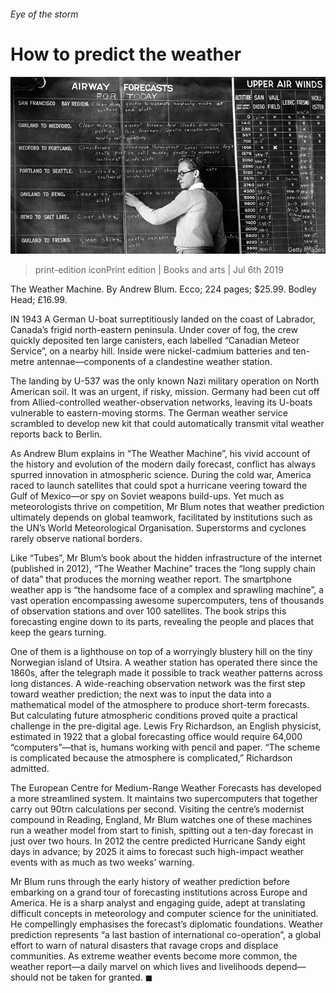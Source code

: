###### Eye of the storm

# How to predict the weather 

![image](images/20190706_BKP507.jpg) 

> print-edition iconPrint edition | Books and arts | Jul 6th 2019 

The Weather Machine. By Andrew Blum. Ecco; 224 pages; $25.99. Bodley Head; £16.99. 

IN 1943 A German U-boat surreptitiously landed on the coast of Labrador, Canada’s frigid north-eastern peninsula. Under cover of fog, the crew quickly deposited ten large canisters, each labelled “Canadian Meteor Service”, on a nearby hill. Inside were nickel-cadmium batteries and ten-metre antennae—components of a clandestine weather station. 

The landing by U-537 was the only known Nazi military operation on North American soil. It was an urgent, if risky, mission. Germany had been cut off from Allied-controlled weather-observation networks, leaving its U-boats vulnerable to eastern-moving storms. The German weather service scrambled to develop new kit that could automatically transmit vital weather reports back to Berlin. 

As Andrew Blum explains in “The Weather Machine”, his vivid account of the history and evolution of the modern daily forecast, conflict has always spurred innovation in atmospheric science. During the cold war, America raced to launch satellites that could spot a hurricane veering toward the Gulf of Mexico—or spy on Soviet weapons build-ups. Yet much as meteorologists thrive on competition, Mr Blum notes that weather prediction ultimately depends on global teamwork, facilitated by institutions such as the UN’s World Meteorological Organisation. Superstorms and cyclones rarely observe national borders. 

Like “Tubes”, Mr Blum’s book about the hidden infrastructure of the internet (published in 2012), “The Weather Machine” traces the “long supply chain of data” that produces the morning weather report. The smartphone weather app is “the handsome face of a complex and sprawling machine”, a vast operation encompassing awesome supercomputers, tens of thousands of observation stations and over 100 satellites. The book strips this forecasting engine down to its parts, revealing the people and places that keep the gears turning. 

One of them is a lighthouse on top of a worryingly blustery hill on the tiny Norwegian island of Utsira. A weather station has operated there since the 1860s, after the telegraph made it possible to track weather patterns across long distances. A wide-reaching observation network was the first step toward weather prediction; the next was to input the data into a mathematical model of the atmosphere to produce short-term forecasts. But calculating future atmospheric conditions proved quite a practical challenge in the pre-digital age. Lewis Fry Richardson, an English physicist, estimated in 1922 that a global forecasting office would require 64,000 “computers”—that is, humans working with pencil and paper. “The scheme is complicated because the atmosphere is complicated,” Richardson admitted. 

The European Centre for Medium-Range Weather Forecasts has developed a more streamlined system. It maintains two supercomputers that together carry out 90trn calculations per second. Visiting the centre’s modernist compound in Reading, England, Mr Blum watches one of these machines run a weather model from start to finish, spitting out a ten-day forecast in just over two hours. In 2012 the centre predicted Hurricane Sandy eight days in advance; by 2025 it aims to forecast such high-impact weather events with as much as two weeks’ warning. 

Mr Blum runs through the early history of weather prediction before embarking on a grand tour of forecasting institutions across Europe and America. He is a sharp analyst and engaging guide, adept at translating difficult concepts in meteorology and computer science for the uninitiated. He compellingly emphasises the forecast’s diplomatic foundations. Weather prediction represents “a last bastion of international co-operation”, a global effort to warn of natural disasters that ravage crops and displace communities. As extreme weather events become more common, the weather report—a daily marvel on which lives and livelihoods depend—should not be taken for granted. ◼ 

